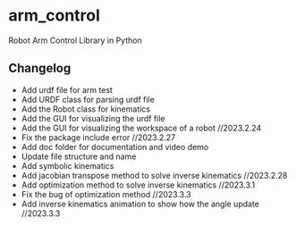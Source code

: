 # arm_control
Robot Arm Control Library in Python


## Changelog

* Add urdf file for arm test
* Add URDF class for parsing urdf file
* Add the Robot class for kinematics
* Add the GUI for visualizing the urdf file
* Add the GUI for visualizing the workspace of a robot //2023.2.24
* Fix the package include error //2023.2.27
* Add doc folder for documentation and video demo
* Update file structure and name
* Add symbolic kinematics
* Add jacobian transpose method to solve inverse kinematics //2023.2.28
* Add optimization method to solve inverse kinematics //2023.3.1
* Fix the bug of optimization method //2023.3.3
* Add inverse kinematics animation to show how the angle update //2023.3.3